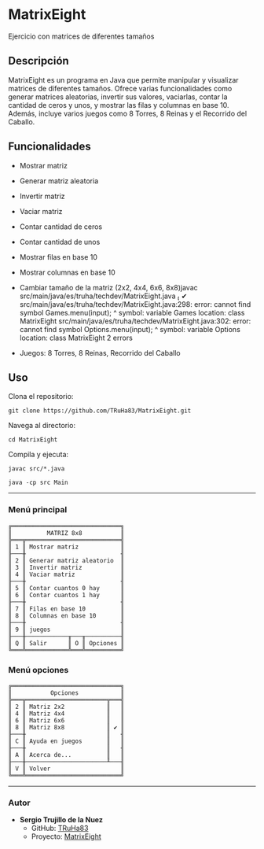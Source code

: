 # MatrixEight

Ejercicio con matrices de diferentes tamaños

## Descripción

MatrixEight es un programa en Java que permite manipular y visualizar matrices de diferentes tamaños. Ofrece varias funcionalidades como generar matrices aleatorias, invertir sus valores, vaciarlas, contar la cantidad de ceros y unos, y mostrar las filas y columnas en base 10. Además, incluye varios juegos como 8 Torres, 8 Reinas y el Recorrido del Caballo.

## Funcionalidades

- Mostrar matriz
- Generar matriz aleatoria
- Invertir matriz
- Vaciar matriz
- Contar cantidad de ceros
- Contar cantidad de unos
- Mostrar filas en base 10
- Mostrar columnas en base 10
- Cambiar tamaño de la matriz (2x2, 4x4, 6x6, 8x8)javac src/main/java/es/truha/techdev/MatrixEight.java                                                           ✔ 
src/main/java/es/truha/techdev/MatrixEight.java:298: error: cannot find symbol
                    Games.menu(input);
                    ^
  symbol:   variable Games
  location: class MatrixEight
src/main/java/es/truha/techdev/MatrixEight.java:302: error: cannot find symbol
                    Options.menu(input);
                    ^
  symbol:   variable Options
  location: class MatrixEight
2 errors

- Juegos: 8 Torres, 8 Reinas, Recorrido del Caballo

## Uso

Clona el repositorio:

`git clone https://github.com/TRuHa83/MatrixEight.git`

Navega al directorio:

`cd MatrixEight`

Compila y ejecuta:

`javac src/*.java`

`java -cp src Main`

---

### Menú principal
```shell
╔═══════════════════════════════╗
║          MATRIZ 8x8           ║
╠═══╦═══════════════════════════╣
║ 1 ║ Mostrar matriz            ║
╟───╫                           ╢
║ 2 ║ Generar matriz aleatorio  ║
║ 3 ║ Invertir matriz           ║
║ 4 ║ Vaciar matriz             ║
╟───╫                           ╢
║ 5 ║ Contar cuantos 0 hay      ║
║ 6 ║ Contar cuantos 1 hay      ║
╟───╫                           ╢
║ 7 ║ Filas en base 10          ║
║ 8 ║ Columnas en base 10       ║
╟───╫                           ╢
║ 9 ║ juegos                    ║
╟───╫────────────╥───╥──────────╢
║ Q ║ Salir      ║ O ║ Opciones ║
╚═══╩════════════╩═══╩══════════╝
```
### Menú opciones
```shell
╔═══════════════════════════════╗
║           Opciones            ║
╠═══╦═══════════════════════╦═══╣
║ 2 ║ Matriz 2x2            ║   ║
║ 4 ║ Matriz 4x4            ║   ║
║ 6 ║ Matriz 6x6            ║   ║
║ 8 ║ Matriz 8x8            ║ ✔ ║
╟───╫                       ║   ╢
║ C ║ Ayuda en juegos       ║   ║
╟───╫                       ║   ╢
║ A ║ Acerca de...          ║   ║
╟───╫───────────────────────╨───╢
║ V ║ Volver                    ║
╚═══╩═══════════════════════════╝
```

---

### Autor
- **Sergio Trujillo de la Nuez**
    - GitHub: [TRuHa83](https://github.com/TRuHa83)
    - Proyecto: [MatrixEight](https://github.com/TRuHa83/MatrixEight/tree/main)
